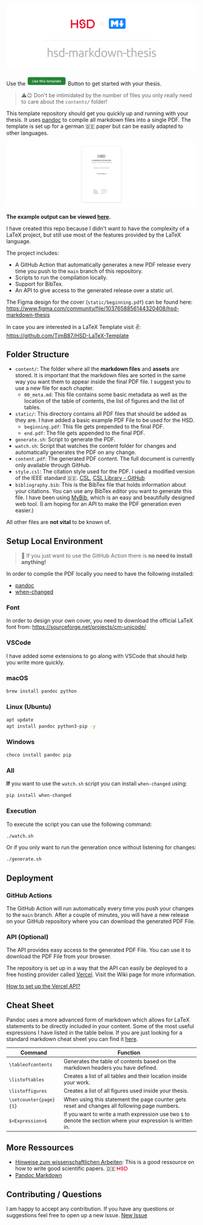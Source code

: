 <p align="center">
  <img src=".assets/banner-hsd-markdown-thesis.png" alt="Banner" max-height="160px">
</p>

Use the <a href="https://github.com/KuhlTime/hsd-markdown-thesis/generate"><img height="24px" src=".assets/use-this-template.png"></a> Button to get started with your thesis.

> ⚠️😉 Don't be intimidated by the number of files you only really need to care about the `contents/` folder!

This template repository should get you quickly up and running with your thesis. It uses [pandoc](https://pandoc.org/) to compile all markdown files into a single PDF. The template is set up for a german 🇩🇪 paper but can be easily adapted to other languages.

<p align="center">
  <a href="https://hsd-markdown-thesis.vercel.app/output.pdf" target="_blank">
    <img src=".assets/thesis-preview.png" alt="Preview" max-height="160px">
  </a>
</p>

**The example output can be viewed [here](https://hsd-markdown-thesis.vercel.app/output.pdf).**

I have created this repo because I didn't want to have the complexity of a LaTeX project, but still use most of the features provided by the LaTeX language.

The project includes:
- A GitHub Action that automatically generates a new PDF release every time you push to the `main` branch of this repository.
- Scripts to run the compilation locally.
- Support for BibTex.
- An API to give access to the generated release over a static url.

The Figma design for the cover (`static/beginning.pdf`) can be found here:<br>
https://www.figma.com/community/file/1037658856144320408/hsd-markdown-thesis

In case you are interested in a LaTeX Template visit ✌️:<br>
https://github.com/TimB87/HSD-LaTeX-Template

## Folder Structure

- `content/`: The folder where all the **markdown files** and **assets** are stored. It is important that the markdown files are sorted in the same way you want them to appear inside the final PDF file. I suggest you to use a new file for each chapter.
  - `00_meta.md`: This file contains some basic metadata as well as the location of the table of contents, the list of figures and the list of tables.
- `static/`: This directory contains all PDF files that should be added as they are. I have added a basic example PDF File to be used for the HSD.
  - `beginning.pdf`: This file gets prepended to the final PDF.
  - `end.pdf`: The file gets appended to the final PDF.
- `generate.sh`: Script to generate the PDF.
- `watch.sh`: Script that watches the content folder for changes and automatically generates the PDF on any change.
- `content.pdf`: The generated PDF content. The full document is currently only available through GitHub.
- `style.csl`: The citation style used for the PDF. I used a modified version of the IEEE standard 🇩🇪. [CSL](https://citationstyles.org/), [CSL Library - GitHub](https://github.com/citation-style-language/styles)
- `bibliography.bib`: This is the BibTex file that holds information about your citations. You can use any BibTex editor you want to generate this file. I have been using [MyBib](https://mybib.com/), which is an easy and beautifully designed web tool. (I am hoping for an API to make the PDF generation even easier.)

All other files are **not vital** to be known of. 

## Setup Local Environment

> 🥳 If you just want to use the GitHub Action there is **no need to install anything!**

In order to compile the PDF locally you need to have the following installed:
- [pandoc](https://pandoc.org/)
- [when-changed](https://pypi.org/project/when-changed/)

### Font

In order to design your own cover, you need to download the official LaTeX font from: https://sourceforge.net/projects/cm-unicode/

### VSCode

I have added some extensions to go along with VSCode that should help you write more quickly.

### macOS

```sh
brew install pandoc python
```

### Linux (Ubuntu)

```sh
apt update
apt install pandoc python3-pip -y
```

### Windows

```sh
choco install pandoc pip
```

### All

**If** you want to use the `watch.sh` script you can install `when-changed` using:
```sh
pip install when-changed
```

### Execution

To execute the script you can use the following command:
```sh
./watch.sh
```

Or if you only want to run the generation once without listening for changes:
```sh
./generate.sh
```

## Deployment

### GitHub Actions
The GitHub Action will run automatically every time you push your changes to the `main` branch. After a couple of minutes, you will have a new release on your GitHub repository where you can download the generated PDF File.

### API (Optional)

The API provides easy access to the generated PDF File. You can use it to download the PDF File from your browser.

The repository is set up in a way that the API can easily be deployed to a free hosting provider called [Vercel](https://vercel.com/). Visit the Wiki page for more information.

[How to set up the Vercel API?](https://github.com/KuhlTime/hsd-markdown-thesis/wiki/Setup-Vercel)

## Cheat Sheet

Pandoc uses a more advanced form of markdown which allows for LaTeX statements to be directly included in your content. Some of the most useful expressions I have listed in the table below. If you are just looking for a standard markdown cheat sheet you can find it [here](https://guides.github.com/pdfs/markdown-cheatsheet-online.pdf).

| Command                | Function                                                                                                      |
| ---------------------- | ------------------------------------------------------------------------------------------------------------- |
| `\tableofcontents`     | Generates the table of contents based on the markdown headers you have defined.                               |
| `\listoftables`        | Creates a list of all tables and their location inside your work.                                             |
| `\listoffigures`       | Creates a list of all figures used inside your thesis.                                                        |
| `\setcounter{page}{1}` | When using this statement the page counter gets reset and changes all following page numbers.                 |
| `$<Expression>$`       | If you want to write a math expression use two `$` to denote the section where your expression is written in. |

## More Ressources

- [Hinweise zum wissenschaftlichen Arbeiten](https://soz-kult.hs-duesseldorf.de/studium/was/Documents/Hinweise%20zum%20wissenschaftlichen%20Arbeiten_September2020_Final.pdf): This is a good ressource on how to write good scientific papers. 🇩🇪 <img src="https://raw.githubusercontent.com/KuhlTime/KuhlTime/main/assets/hsd.svg" height="10px">
- [Pandoc Markdown](https://www.flutterbys.com.au/stats/tut/tut17.3.html)

## Contributing / Questions

I am happy to accept any contribution. If you have any questions or suggestions feel free to open up a new issue. [New Issue](https://github.com/KuhlTime/hsd-markdown-thesis/issues/new)
